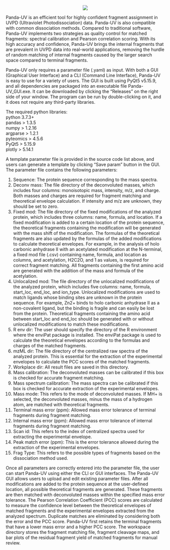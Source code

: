 <div align=center>
<img src=https://github.com/PHOENIXcenter/Panda-UV/assets/55739492/42bc2fc6-1e61-4df7-b84d-b32d1dafabeb>
</div>

Panda-UV is an efficient tool for highly confident fragment assignment in UVPD (Ultraviolet Photodissociation) data. Panda-UV is also compatible with common dissociation methods. Compared to traditional software, Panda-UV implements two strategies as quality control for matched fragments: spectral calibration and Pearson correlation scoring. With its high accuracy and confidence, Panda-UV brings the internal fragments that are prevalent in UVPD data into real-world applications, removing the hurdle of random matching of internal fragments caused by the larger search space compared to terminal fragments.

Panda-UV only requires a parameter file (.yaml) as input. With both a GUI (Graphical User Interface) and a CLI (Command Line Interface), Panda-UV is easy to use for a variety of users. The GUI is built using PyQt5 v5.15.9, and all dependencies are packaged into an executable file Panda-UV_GUI.exe. It can be downloaded by clicking the “Releases” on the right side of your window. The program can be run by double-clicking on it, and it does not require any third-party libraries. 

The required python libraries:  
python 3.7.3+  
pandas > 1.3.5  
numpy > 1.2.16  
argparse > 1.2.1  
pyteomics > 4.5.6  
PyQt5 > 5.15.9  
plotly > 5.14.1  

A template parameter file is provided in the source code list above, and users can generate a template by clicking “Save param” button in the GUI. The parameter file contains the following parameters:  
1.	Sequence: The protein sequence corresponding to the mass spectra.  
2.	Deconv mass: The file directory of the deconvoluted masses, which includes four columns: monoisotopic mass, intensity, m/z, and charge. Both masses and charges are required for fragment matching and theoretical   envelope calculation. If intensity and m/z are unknown, they should be set to zero.  
3.	Fixed mod: The file directory of the fixed modifications of the analyzed protein, which includes three columns: name, formula, and location. If a fixed modification is added to a certain location of the protein sequence, the theoretical fragments containing the modification will be generated with the mass shift of the modification. The formulas of the theoretical fragments are also updated by the formulas of the added modifications to calculate theoretical envelopes. For example, in the analysis of holo carbonic anhydrase II with an acetylated modification at the N-terminal, a fixed mod file (.csv) containing name, formula, and location as columns, and acetylation, H2C2O, and 1 as values, is required for correct fragment matching. All fragments containing the first amino acid are generated with the addition of the mass and formula of the acetylation.  
4.	Unlocalized mod: The file directory of the unlocalized modifications of the analyzed protein, which includes five columns: name, formula, start_loc, end_loc, and ion_type. Unlocalized modifications are used to match ligands whose binding sites are unknown in the protein sequence. For example, Zn2+ binds to holo carbonic anhydrase II as a non-covalent ligand, but the binding is fragile and can easily be lost from the protein. Theoretical fragments containing the amino acid between start_loc and end_loc should be generated with or without unlocalized modifications to match these modifications.  
5.	R env dir: The user should specify the directory of the R environment where the enviPat package is installed. The enviPat package is used to calculate the theoretical envelopes according to the formulas and charges of the matched fragments.  
6.	mzML dir: The file directory of the centralized raw spectra of the analyzed protein. This is essential for the extraction of the experimental envelopes to calculate the PCC scores of the matched fragments.  
7.	Workplace dir: All result files are saved in this directory.  
8.	Mass calibration: The deconvoluted masses can be calibrated if this box is checked for accurate fragment matching.  
9.	Mass spectrum calibration: The mass spectra can be calibrated if this box is checked for accurate extraction of the experimental envelopes.  
10.	Mass mode: This refers to the mode of deconvoluted masses. If MH+ is selected, the deconvoluted masses, minus the mass of a hydrogen atom, are matched with theoretical fragments.  
11.	Terminal mass error (ppm): Allowed mass error tolerance of terminal fragments during fragment matching.  
12.	Internal mass error (ppm): Allowed mass error tolerance of internal fragments during fragment matching.  
13.	Scan id: This refers to the index of centralized spectra used for extracting the experimental envelope.  
14.	Peak match error (ppm): This is the error tolerance allowed during the extraction of the experimental envelopes.  
15.	Frag Type: This refers to the possible types of fragments based on the dissociation method used.  

Once all parameters are correctly entered into the parameter file, the user can start Panda-UV using either the CLI or GUI interfaces. The Panda-UV GUI allows users to upload and edit existing parameter files. After all modifications are added to the protein sequence at the user-defined location, all possible theoretical fragments are generated. These fragments are then matched with deconvoluted masses within the specified mass error tolerance. The Pearson Correlation Coefficient (PCC) scores are calculated to measure the confidence level between the theoretical envelopes of matched fragments and the experimental envelopes extracted from the analyzed spectrum. Duplicate matches are eliminated by considering both the error and the PCC score. Panda-UV first retains the terminal fragments that have a lower mass error and a higher PCC score. The workspace directory stores the fragment matching file, fragment cleavage maps, and bar plots of the residual fragment yield of matched fragments for manual review.
